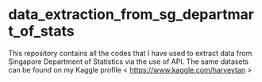 # data_extraction_from_sg_departmart_of_stats
This repository contains all the codes that I have used to extract data from Singapore Department of Statistics via the use of API.
The same datasets can be found on my Kaggle profile < https://www.kaggle.com/harveytan >
